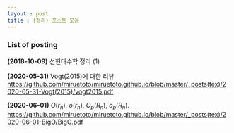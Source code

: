 ```yaml
---
layout : post 
title : (정리) 포스트 모음 
---
```


### List of posting

**(2018-10-09)** 선현대수학 정리 (1)

**(2020-05-31)** Vogt(2015)에 대한 리뷰 
<https://github.com/miruetoto/miruetoto.github.io/blob/master/_posts(tex)/2020-05-31-Vogt(2015)/vogt2015.pdf> 

**(2020-06-01)** $O(r_n)$, $o(r_n)$, $O_p(R_n)$, $o_p(R_n)$. 
<https://github.com/miruetoto/miruetoto.github.io/blob/master/_posts(tex)/2020-06-01-BigO/BigO.pdf> 



